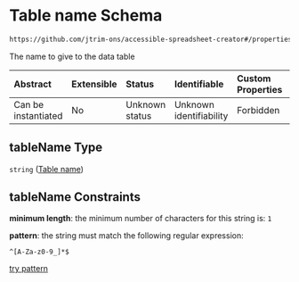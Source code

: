 # Table name Schema

```txt
https://github.com/jtrim-ons/accessible-spreadsheet-creator#/properties/sheets/items/properties/tableName
```

The name to give to the data table

| Abstract            | Extensible | Status         | Identifiable            | Custom Properties | Additional Properties | Access Restrictions | Defined In                                                               |
| :------------------ | :--------- | :------------- | :---------------------- | :---------------- | :-------------------- | :------------------ | :----------------------------------------------------------------------- |
| Can be instantiated | No         | Unknown status | Unknown identifiability | Forbidden         | Allowed               | none                | [ods-data.schema.json\*](../ods-data.schema.json "open original schema") |

## tableName Type

`string` ([Table name](ods-data-properties-sheets-items-properties-table-name.md))

## tableName Constraints

**minimum length**: the minimum number of characters for this string is: `1`

**pattern**: the string must match the following regular expression:&#x20;

```regexp
^[A-Za-z0-9_]*$
```

[try pattern](https://regexr.com/?expression=%5E%5BA-Za-z0-9_%5D*%24 "try regular expression with regexr.com")
